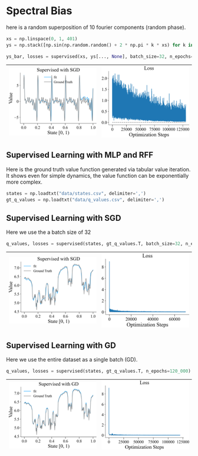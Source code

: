 
# Spectral Bias

here is a random superposition of 10 fourier components (random phase).

```python
xs = np.linspace(0, 1, 401)
ys = np.stack([np.sin(np.random.random() + 2 * np.pi * k * xs) for k in range(5, 55, 5)]).sum(axis=0)
```
```python
ys_bar, losses = supervised(xs, ys[..., None], batch_size=32, n_epochs=10_000)
```
| <img style="align-self:center; zoom:0.3;" src="sgd_vs_gd_2/spectral_bias_sgd.png?ts=340415" image="None" styles="{'margin': '0.5em'}" width="None" height="None" dpi="300"/> | <img style="align-self:center; zoom:0.3;" src="sgd_vs_gd_2/spectral_bias_sgd_loss.png?ts=752173" image="None" styles="{'margin': '0.5em'}" width="None" height="None" dpi="300"/> |
|:----------------------------------------------------------------------------------------------------------------------------------------------------------------------------:|:---------------------------------------------------------------------------------------------------------------------------------------------------------------------------------:|


## Supervised Learning with MLP and RFF

Here is the ground truth value function generated via tabular
value iteration. It shows even for simple dynamics, the value
function can be exponentially more complex.

```python
states = np.loadtxt("data/states.csv", delimiter=',')
gt_q_values = np.loadtxt("data/q_values.csv", delimiter=',')
```

## Supervised Learning with SGD

Here we use the a batch size of 32

```python
q_values, losses = supervised(states, gt_q_values.T, batch_size=32, n_epochs=10_000)
```
| <img style="align-self:center; zoom:0.3;" src="sgd_vs_gd_2/supervised_sgd.png?ts=227695" image="None" styles="{'margin': '0.5em'}" width="None" height="None" dpi="300"/> | <img style="align-self:center; zoom:0.3;" src="sgd_vs_gd_2/supervised_sgd_loss.png?ts=646514" image="None" styles="{'margin': '0.5em'}" width="None" height="None" dpi="300"/> |
|:-------------------------------------------------------------------------------------------------------------------------------------------------------------------------:|:------------------------------------------------------------------------------------------------------------------------------------------------------------------------------:|


## Supervised Learning with GD

Here we use the entire dataset as a single batch (GD).

```python
q_values, losses = supervised(states, gt_q_values.T, n_epochs=120_000)
```
| <img style="align-self:center; zoom:0.3;" src="sgd_vs_gd_2/supervised_gd.png?ts=544498" image="None" styles="{'margin': '0.5em'}" width="None" height="None" dpi="300"/> | <img style="align-self:center; zoom:0.3;" src="sgd_vs_gd_2/supervised_gd_loss.png?ts=964601" image="None" styles="{'margin': '0.5em'}" width="None" height="None" dpi="300"/> |
|:------------------------------------------------------------------------------------------------------------------------------------------------------------------------:|:-----------------------------------------------------------------------------------------------------------------------------------------------------------------------------:|
